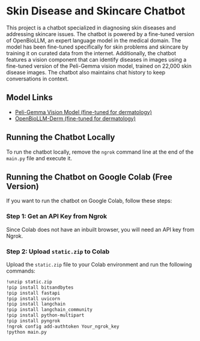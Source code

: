 # Skin Disease and Skincare Chatbot

This project is a chatbot specialized in diagnosing skin diseases and addressing skincare issues. The chatbot is powered by a fine-tuned version of OpenBioLLM, an expert language model in the medical domain. The model has been fine-tuned specifically for skin problems and skincare by training it on curated data from the internet. Additionally, the chatbot features a vision component that can identify diseases in images using a fine-tuned version of the Peli-Gemma vision model, trained on 22,000 skin disease images. The chatbot also maintains chat history to keep conversations in context.

## Model Links

- [Peli-Gemma Vision Model (fine-tuned for dermatology)](https://huggingface.co/brucewayne0459/paligemma_derm)
- [OpenBioLLM-Derm (fine-tuned for dermatology)](https://huggingface.co/brucewayne0459/OpenBioLLm-Derm)

## Running the Chatbot Locally

To run the chatbot locally, remove the `ngrok` command line at the end of the `main.py` file and execute it.

## Running the Chatbot on Google Colab (Free Version)

If you want to run the chatbot on Google Colab, follow these steps:

### Step 1: Get an API Key from Ngrok

Since Colab does not have an inbuilt browser, you will need an API key from Ngrok.

### Step 2: Upload `static.zip` to Colab

Upload the `static.zip` file to your Colab environment and run the following commands:

```bash
!unzip static.zip
!pip install bitsandbytes
!pip install fastapi
!pip install uvicorn
!pip install langchain
!pip install langchain_community
!pip install python-multipart
!pip install pyngrok
!ngrok config add-authtoken Your_ngrok_key
!python main.py
